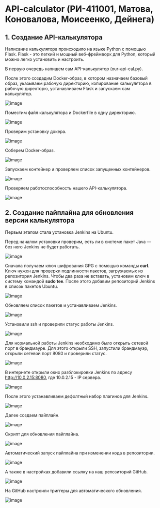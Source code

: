 # API-calculator (РИ-411001, Матова, Коновалова, Моисеенко, Дейнега)
## 1. Создание API-калькулятора
Написание калькулятора происходило на языке Python с помощью Flask. Flask - это легкий и мощный веб-фреймворк для Python, который можно легко установить и настроить.

В первую очередь напишем сам API-калькулятор (our-api-cal.py).

После этого создадим Docker-образ, в котором назначаем базовый образ, указываем рабочую директорию, копирование калькулятора в рабочую директорю, устанавливаем Flask и запускаем сам калькулятор.

![image](https://github.com/user-attachments/assets/25ef447f-f347-4c94-9431-730eef5936f5)


Поместим файл калькулятора и Dockerfile в одну директорию.

![image](https://github.com/user-attachments/assets/d912c398-0877-4d13-ab90-f58c85689f56)

Проверим установку докера.

![image](https://github.com/user-attachments/assets/35beb161-0232-401c-8bd9-775769a77995)

Соберем Docker-образ.

![image](https://github.com/user-attachments/assets/2e0ba375-54e3-4d9e-a320-4225f7b47c28)

Запускаем контейнер и проверяем список запущенных контейнеров. 

![image](https://github.com/user-attachments/assets/e46b9c95-b62a-4a1b-bbcf-b7486726888f)

Проверяем работоспособность нашего API-калькулятора.

![image](https://github.com/user-attachments/assets/b089cb8a-9ed2-469e-87e8-bc613c520399)

## 2. Создание пайплайна для обновления версии калькулятора

Первым этапом стала установка Jenkins на Ubuntu.

Перед началом установки проверим, есть ли в системе пакет Java — без него Jenkins не будет работать.

![image](https://github.com/user-attachments/assets/6b81f658-affc-43ce-a13e-f4af44a221c0)

Сначала получаем ключ шифрования GPG с помощью команды **curl**. Ключ нужен для проверки подлинности пакетов, загружаемых из репозитория Jenkins. Чтобы два раза не вставать, установим ключ в систему командой **sudo tee**.
После этого добавим репозиторий Jenkins в список пакетов Ubuntu.

![image](https://github.com/user-attachments/assets/5f50ef5e-e504-4e94-8dfe-4027ac3c3fef)

Обновляем список пакетов и устанавливаем Jenkins. 

![image](https://github.com/user-attachments/assets/2f25235b-1579-4bb4-b052-16a7a6899c98)

Установили ssh и проверили статус работы Jenkins.

![image](https://github.com/user-attachments/assets/13a0cedf-7eaa-4684-afe7-04caf86710b2)

Для нормальной работы Jenkins необходимо было открыть сетевой порт в брандмауре. Для этого открыли SSH, запустили брандмауэр, открыли сетевой порт 8080 и проверили статус.

![image](https://github.com/user-attachments/assets/a6c16476-8d6e-4322-9731-7c948330a4dd)

В интернете открыли окно разблокировки Jenkins по адресу http://10.0.2.15:8080, где 10.0.2.15 - IP сервера.

![image](https://github.com/user-attachments/assets/1db1de4c-1531-4251-a637-42df112c421c)

После этого устанавливаем дефолтный набор плагинов для Jenkins.

![image](https://github.com/user-attachments/assets/f81c2eec-3088-4925-b41e-8267073f56bd)

Далее создаем пайплайн.

![image](https://github.com/user-attachments/assets/bc132ced-3318-4ed0-bed6-bf1d64c31a36)

Скрипт для обновления пайплайна.

![image](https://github.com/user-attachments/assets/7781be99-941a-4c0d-a084-4476bc8dfec3)

Автоматический запуск пайплайна при изменении кода в репозитории.

![image](https://github.com/user-attachments/assets/fb476c92-6655-4c39-97d0-59c4dfc6b94c)

А также в настройках добавили ссылку на наш репозиторий GitHub.

![image](https://github.com/user-attachments/assets/b808b556-2d0e-46a4-b628-1430da8d9708)

На GitHub настроили триггеры для автоматического обновления.

![image](https://github.com/user-attachments/assets/d4df51dd-8c15-49f4-bd33-161890565015)









